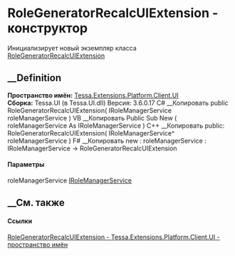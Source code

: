 # RoleGeneratorRecalcUIExtension - конструктор
Инициализирует новый экземпляр класса
[RoleGeneratorRecalcUIExtension](T_Tessa_Extensions_Platform_Client_UI_RoleGeneratorRecalcUIExtension.htm)
##  __Definition
 **Пространство имён:**
[Tessa.Extensions.Platform.Client.UI](N_Tessa_Extensions_Platform_Client_UI.htm)  
 **Сборка:** Tessa.UI (в Tessa.UI.dll) Версия: 3.6.0.17
C# __Копировать
     public RoleGeneratorRecalcUIExtension(
    	IRoleManagerService roleManagerService
    )
VB __Копировать
     Public Sub New ( 
    	roleManagerService As IRoleManagerService
    )
C++ __Копировать
     public:
    RoleGeneratorRecalcUIExtension(
    	IRoleManagerService^ roleManagerService
    )
F# __Копировать
     new : 
            roleManagerService : IRoleManagerService -> RoleGeneratorRecalcUIExtension
#### Параметры
roleManagerService
[IRoleManagerService](T_Tessa_Roles_IRoleManagerService.htm)
## __См. также
#### Ссылки
[RoleGeneratorRecalcUIExtension -
](T_Tessa_Extensions_Platform_Client_UI_RoleGeneratorRecalcUIExtension.htm)
[Tessa.Extensions.Platform.Client.UI - пространство
имён](N_Tessa_Extensions_Platform_Client_UI.htm)
